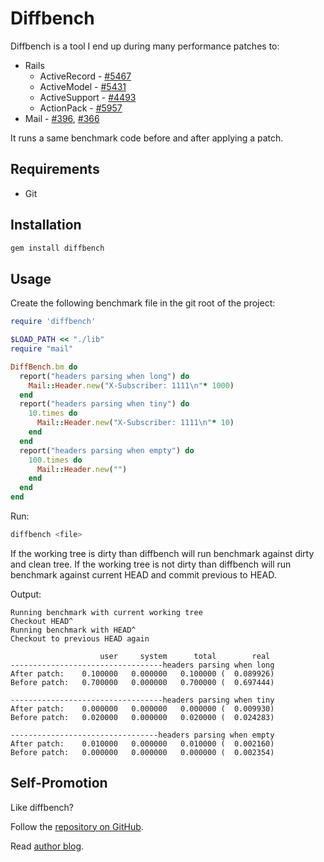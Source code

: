 # Diffbench

Diffbench is a tool I end up during many performance patches to:

* Rails
  * ActiveRecord - [#5467](https://github.com/rails/rails/pull/5467)
  * ActiveModel - [#5431](https://github.com/rails/rails/pull/5431)
  * ActiveSupport - [#4493](https://github.com/rails/rails/pull/4493)
  * ActionPack - [#5957](https://github.com/rails/rails/pull/5957)
* Mail - [#396](https://github.com/mikel/mail/pull/369), [#366](https://github.com/mikel/mail/pull/366)

It runs a same benchmark code before and after applying a patch.

## Requirements

* Git

## Installation

``` sh
gem install diffbench
```

## Usage

Create the following benchmark file in the git root of the project:

``` ruby
require 'diffbench'

$LOAD_PATH << "./lib"
require "mail"

DiffBench.bm do
  report("headers parsing when long") do
    Mail::Header.new("X-Subscriber: 1111\n"* 1000)
  end
  report("headers parsing when tiny") do
    10.times do
      Mail::Header.new("X-Subscriber: 1111\n"* 10)
    end
  end
  report("headers parsing when empty") do
    100.times do
      Mail::Header.new("")
    end
  end
end
```

Run:

``` sh
diffbench <file>
```

If the working tree is dirty than diffbench will run benchmark against dirty and clean tree.
If the working tree is not dirty than diffbench will run benchmark against current HEAD and commit previous to HEAD.


Output:

```
Running benchmark with current working tree
Checkout HEAD^
Running benchmark with HEAD^
Checkout to previous HEAD again

                    user     system      total        real
----------------------------------headers parsing when long
After patch:    0.100000   0.000000   0.100000 (  0.089926)
Before patch:   0.700000   0.000000   0.700000 (  0.697444)

----------------------------------headers parsing when tiny
After patch:    0.000000   0.000000   0.000000 (  0.009930)
Before patch:   0.020000   0.000000   0.020000 (  0.024283)

---------------------------------headers parsing when empty
After patch:    0.010000   0.000000   0.010000 (  0.002160)
Before patch:   0.000000   0.000000   0.000000 (  0.002354)
```


## Self-Promotion

Like diffbench?

Follow the [repository on GitHub](https://github.com/bogdan/diffbench).

Read [author blog](http://gusiev.com).
